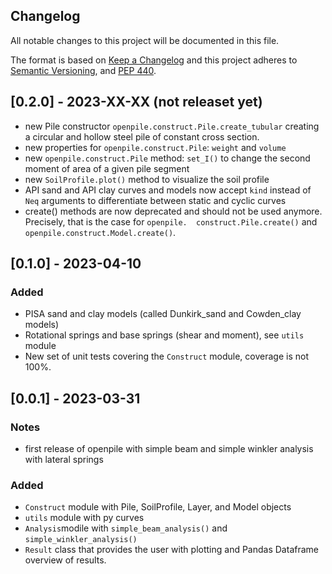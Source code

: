 Changelog
---------

All notable changes to this project will be documented in this file.

The format is based on [Keep a Changelog](http://keepachangelog.com/)
and this project adheres to [Semantic Versioning](http://semver.org/),
and [PEP 440](https://www.python.org/dev/peps/pep-0440/).


## [0.2.0] - 2023-XX-XX (not releaset yet)
- new Pile constructor `openpile.construct.Pile.create_tubular` creating a 
  circular and hollow steel pile of constant cross section.
- new properties for `openpile.construct.Pile`: `weight` and `volume`
- new `openpile.construct.Pile` method: `set_I()` to change the second moment of area of a given pile segment
- new `SoilProfile.plot()` method to visualize the soil profile
- API sand and API clay curves and models now accept `kind` instead of `Neq` arguments to differentiate between 
  static and cyclic curves
- create() methods are now deprecated and should not be used anymore. Precisely, that is the case for 
  `openpile.  construct.Pile.create()` and `openpile.construct.Model.create()`. 

## [0.1.0] - 2023-04-10
### Added
- PISA sand and clay models (called Dunkirk_sand and Cowden_clay models)
- Rotational springs and base springs (shear and moment), see `utils` module
- New set of unit tests covering the `Construct` module, coverage is not 100%.

## [0.0.1] - 2023-03-31
### Notes
- first release of openpile with simple beam and simple winkler analysis with lateral springs

### Added
- `Construct` module with Pile, SoilProfile, Layer, and Model objects
- `utils` module with py curves
- `Analysis`modile with `simple_beam_analysis()` and `simple_winkler_analysis()`
- `Result` class that provides the user with plotting and Pandas Dataframe overview of results. 
